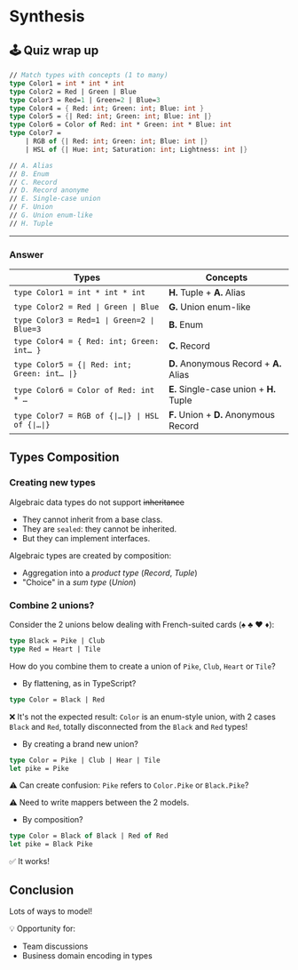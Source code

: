 # Synthesis

## 🕹️ Quiz wrap up

```fs
// Match types with concepts (1 to many)
type Color1 = int * int * int
type Color2 = Red | Green | Blue
type Color3 = Red=1 | Green=2 | Blue=3
type Color4 = { Red: int; Green: int; Blue: int }
type Color5 = {| Red: int; Green: int; Blue: int |}
type Color6 = Color of Red: int * Green: int * Blue: int
type Color7 =
    | RGB of {| Red: int; Green: int; Blue: int |}
    | HSL of {| Hue: int; Saturation: int; Lightness: int |}

// A. Alias
// B. Enum
// C. Record
// D. Record anonyme
// E. Single-case union
// F. Union
// G. Union enum-like
// H. Tuple
```

***

### Answer

| Types                                       | Concepts                                |
|---------------------------------------------|-----------------------------------------|
| `type Color1 = int * int * int`             | **H.** Tuple + **A.** Alias             |
| `type Color2 = Red ∣ Green ∣ Blue`          | **G.** Union enum-like                  |
| `type Color3 = Red=1 ∣ Green=2 ∣ Blue=3`    | **B.** Enum                             |
| `type Color4 = { Red: int; Green: int… }`   | **C.** Record                           |
| `type Color5 = {∣ Red: int; Green: int… ∣}` | **D.** Anonymous Record + **A.** Alias  |
| `type Color6 = Color of Red: int * …`       | **E.** Single-case union + **H.** Tuple |
| `type Color7 = RGB of {∣…∣} ∣ HSL of {∣…∣}` | **F.** Union + **D.** Anonymous Record  |

## Types Composition

### Creating new types

Algebraic data types do not support ~~inheritance~~

* They cannot inherit from a base class.
* They are `sealed`: they cannot be inherited.
* But they can implement interfaces.

Algebraic types are created by composition:

* Aggregation into a _product type_ (_Record_, _Tuple_)
* "Choice" in a _sum type_ (_Union_)

### Combine 2 unions?

Consider the 2 unions below dealing with French-suited cards (♠ ♣ ♥ ♦):

```fsharp
type Black = Pike | Club
type Red = Heart | Tile
```

How do you combine them to create a union of `Pike`, `Club`, `Heart` or `Tile`?

* By flattening, as in TypeScript?

```fsharp
type Color = Black | Red
```

❌ It's not the expected result: `Color` is an enum-style union, with 2 cases `Black` and `Red`, totally disconnected from the `Black` and `Red` types!

* By creating a brand new union?

```fsharp
type Color = Pike | Club | Hear | Tile
let pike = Pike
```

⚠️ Can create confusion: `Pike` refers to `Color.Pike` or `Black.Pike`?

⚠️ Need to write mappers between the 2 models.

* By composition?

```fsharp
type Color = Black of Black | Red of Red
let pike = Black Pike
```

✅ It works!

## Conclusion

Lots of ways to model!

💡 Opportunity for:

* Team discussions
* Business domain encoding in types
